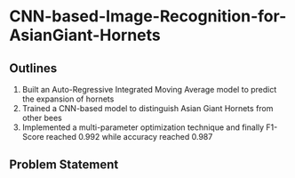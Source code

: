 # CNN-based-Image-Recognition-for-AsianGiant-Hornets
## Outlines
1. Built an Auto-Regressive Integrated Moving Average model to predict the expansion of hornets 
2. Trained a CNN-based model to distinguish Asian Giant Hornets from other bees 
3. Implemented a multi-parameter optimization technique and finally F1-Score reached 0.992 while accuracy reached 0.987
## Problem Statement

